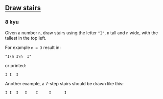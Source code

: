 <h2><a href=https://www.codewars.com/kata/5b4e779c578c6a898e0005c5/train/java target="_blank">Draw stairs</a></h2><h3>8 kyu</h3><p>Given a number <code>n</code>, draw stairs using the letter <code>"I"</code>, <code>n</code> tall and <code>n</code> wide, with the tallest in the top left.</p><p>For example <code>n = 3</code> result in:</p><pre><code>"I\n I\n  I"</code></pre><p>or printed:</p><pre><code>I I  I</code></pre><p>Another example, a 7-step stairs should be drawn like this:</p><pre><code>I I  I   I    I     I      I</code></pre>